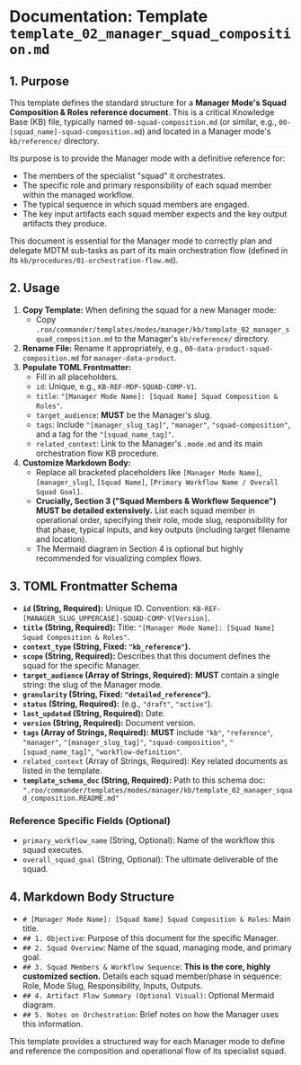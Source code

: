# Documentation: Template `template_02_manager_squad_composition.md`

## 1. Purpose

This template defines the standard structure for a **Manager Mode's Squad Composition & Roles reference document**. This is a critical Knowledge Base (KB) file, typically named `00-squad-composition.md` (or similar, e.g., `00-[squad_name]-squad-composition.md`) and located in a Manager mode's `kb/reference/` directory.

Its purpose is to provide the Manager mode with a definitive reference for:
*   The members of the specialist "squad" it orchestrates.
*   The specific role and primary responsibility of each squad member within the managed workflow.
*   The typical sequence in which squad members are engaged.
*   The key input artifacts each squad member expects and the key output artifacts they produce.

This document is essential for the Manager mode to correctly plan and delegate MDTM sub-tasks as part of its main orchestration flow (defined in its `kb/procedures/01-orchestration-flow.md`).

## 2. Usage

1.  **Copy Template:** When defining the squad for a new Manager mode:
    *   Copy `.roo/commander/templates/modes/manager/kb/template_02_manager_squad_composition.md` to the Manager's `kb/reference/` directory.
2.  **Rename File:** Rename it appropriately, e.g., `00-data-product-squad-composition.md` for `manager-data-product`.
3.  **Populate TOML Frontmatter:**
    *   Fill in all placeholders.
    *   `id`: Unique, e.g., `KB-REF-MDP-SQUAD-COMP-V1`.
    *   `title`: `"[Manager Mode Name]: [Squad Name] Squad Composition & Roles"`.
    *   `target_audience`: **MUST** be the Manager's slug.
    *   `tags`: Include `"[manager_slug_tag]"`, `"manager"`, `"squad-composition"`, and a tag for the `"[squad_name_tag]"`.
    *   `related_context`: Link to the Manager's `.mode.md` and its main orchestration flow KB procedure.
4.  **Customize Markdown Body:**
    *   Replace all bracketed placeholders like `[Manager Mode Name]`, `[manager_slug]`, `[Squad Name]`, `[Primary Workflow Name / Overall Squad Goal]`.
    *   **Crucially, Section 3 ("Squad Members & Workflow Sequence") MUST be detailed extensively.** List each squad member in operational order, specifying their role, mode slug, responsibility for that phase, typical inputs, and key outputs (including target filename and location).
    *   The Mermaid diagram in Section 4 is optional but highly recommended for visualizing complex flows.

## 3. TOML Frontmatter Schema

*   **`id` (String, Required):** Unique ID. Convention: `KB-REF-[MANAGER_SLUG_UPPERCASE]-SQUAD-COMP-V[Version]`.
*   **`title` (String, Required):** Title: `"[Manager Mode Name]: [Squad Name] Squad Composition & Roles"`.
*   **`context_type` (String, Fixed: `"kb_reference"`).**
*   **`scope` (String, Required):** Describes that this document defines the squad for the specific Manager.
*   **`target_audience` (Array of Strings, Required):** **MUST** contain a single string: the slug of the Manager mode.
*   **`granularity` (String, Fixed: `"detailed_reference"`).**
*   **`status` (String, Required):** (e.g., `"draft"`, `"active"`).
*   **`last_updated` (String, Required):** Date.
*   **`version` (String, Required):** Document version.
*   **`tags` (Array of Strings, Required):** **MUST** include `"kb"`, `"reference"`, `"manager"`, `"[manager_slug_tag]"`, `"squad-composition"`, `"[squad_name_tag]"`, `"workflow-definition"`.
*   `related_context` (Array of Strings, Required): Key related documents as listed in the template.
*   **`template_schema_doc` (String, Required):** Path to this schema doc: `".roo/commander/templates/modes/manager/kb/template_02_manager_squad_composition.README.md"`

### Reference Specific Fields (Optional)

*   `primary_workflow_name` (String, Optional): Name of the workflow this squad executes.
*   `overall_squad_goal` (String, Optional): The ultimate deliverable of the squad.

## 4. Markdown Body Structure

*   `# [Manager Mode Name]: [Squad Name] Squad Composition & Roles`: Main title.
*   `## 1. Objective`: Purpose of this document for the specific Manager.
*   `## 2. Squad Overview`: Name of the squad, managing mode, and primary goal.
*   `## 3. Squad Members & Workflow Sequence`: **This is the core, highly customized section.** Details each squad member/phase in sequence: Role, Mode Slug, Responsibility, Inputs, Outputs.
*   `## 4. Artifact Flow Summary (Optional Visual)`: Optional Mermaid diagram.
*   `## 5. Notes on Orchestration`: Brief notes on how the Manager uses this information.

This template provides a structured way for each Manager mode to define and reference the composition and operational flow of its specialist squad.